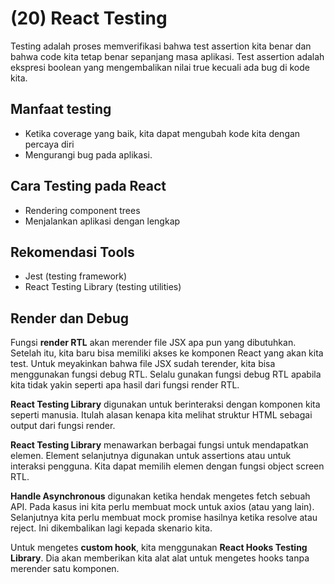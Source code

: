 # (20) React Testing

Testing adalah proses memverifikasi bahwa test assertion kita benar dan bahwa code kita tetap benar sepanjang masa aplikasi. Test assertion adalah ekspresi boolean yang mengembalikan nilai true kecuali ada bug di kode kita.

## Manfaat testing

- Ketika coverage yang baik, kita dapat mengubah kode kita dengan percaya diri
- Mengurangi bug pada aplikasi.

## Cara Testing pada React

- Rendering component trees
- Menjalankan aplikasi dengan lengkap

## Rekomendasi Tools

- Jest (testing framework)
- React Testing Library (testing utilities)

## Render dan Debug

Fungsi **render RTL** akan merender file JSX apa pun yang dibutuhkan. Setelah itu, kita baru bisa memiliki akses ke komponen React yang akan kita test. Untuk meyakinkan bahwa file JSX sudah terender, kita bisa menggunakan fungsi debug RTL. Selalu gunakan fungsi debug RTL apabila kita tidak yakin seperti apa hasil dari fungsi render RTL.

**React Testing Library** digunakan untuk berinteraksi dengan komponen kita seperti manusia. Itulah alasan kenapa kita melihat struktur HTML sebagai output dari fungsi render.

**React Testing Library** menawarkan berbagai fungsi untuk mendapatkan elemen. Element selanjutnya digunakan untuk assertions atau untuk interaksi pengguna. Kita dapat memilih elemen dengan fungsi object screen RTL.

**Handle Asynchronous** digunakan ketika hendak mengetes fetch sebuah API. Pada kasus ini kita perlu membuat mock untuk axios (atau yang lain). Selanjutnya kita perlu membuat mock promise hasilnya ketika resolve atau reject. Ini dikembalikan lagi kepada skenario kita.

Untuk mengetes **custom hook**, kita menggunakan **React Hooks Testing Library**. Dia akan memberikan kita alat alat untuk mengetes hooks tanpa merender satu komponen.


